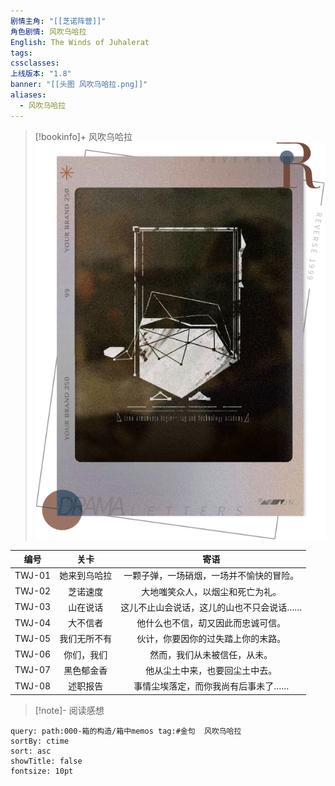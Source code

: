 ```yaml
---
剧情主角: "[[芝诺阵营]]"
角色剧情: 风吹乌哈拉
English: The Winds of Juhalerat
tags: 
cssclasses: 
上线版本: "1.8"
banner: "[[头图 风吹乌哈拉.png]]"
aliases:
  - 风吹乌哈拉
---
```

> [!bookinfo]+ 风吹乌哈拉
> ![封面 风吹乌哈拉|300](assets/芝诺·风吹乌哈拉.assets/封面%20风吹乌哈拉.png)
> 
|   编号   |   关卡   |          寄语           |
| :----: | :----: | :-------------------: |
| TWJ-01 | 她来到乌哈拉 | 一颗子弹，一场硝烟，一场并不愉快的冒险。  |
| TWJ-02 |  芝诺速度  |   大地嗤笑众人，以烟尘和死亡为礼。    |
| TWJ-03 |  山在说话  | 这儿不止山会说话，这儿的山也不只会说话…… |
| TWJ-04 |  大不信者  |   他什么也不信，刧又因此而忠诚可信。   |
| TWJ-05 | 我们无所不有 |   伙计，你要因你的过失踏上你的末路。   |
| TWJ-06 | 你们，我们  |    然而，我们从未被信任，从未。     |
| TWJ-07 | 黑色郁金香  |    他从尘土中来，也要回尘土中去。    |
| TWJ-08 |  述职报告  |  事情尘埃落定，而你我尚有后事未了……   |


> [!note]- 阅读感想

~~~~note-gallery
query: path:000-箱的构造/箱中memos tag:#金句  风吹乌哈拉
sortBy: ctime
sort: asc
showTitle: false
fontsize: 10pt
~~~~
